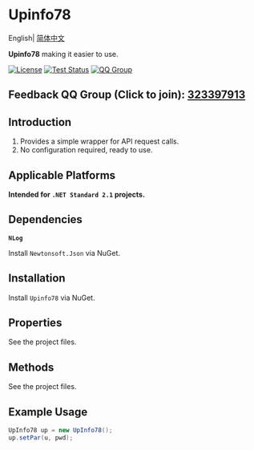 # Upinfo78

English| [简体中文](./README.cn.md) 

**Upinfo78**  making it easier to use.

[![License](https://img.shields.io/badge/license-Apache%202-green.svg)](https://www.apache.org/licenses/LICENSE-2.0)
[![Test Status](https://github.com/www778878net/Upinfo78/actions/workflows/BuildandTest.yml/badge.svg?branch=main)](https://github.com/www778878net/Upinfo78/actions/workflows/BuildandTest.yml)
[![QQ Group](https://img.shields.io/badge/QQ%20Group-323397913-blue.svg?style=flat-square&color=12b7f5&logo=qq)](https://qm.qq.com/cgi-bin/qm/qr?k=it9gUUVdBEDWiTOH21NsoRHAbE9IAzAO&jump_from=webapi&authKey=KQwSXEPwpAlzAFvanFURm0Foec9G9Dak0DmThWCexhqUFbWzlGjAFC7t0jrjdKdL)

## Feedback QQ Group (Click to join): [323397913](https://qm.qq.com/cgi-bin/qm/qr?k=it9gUUVdBEDWiTOH21NsoRHAbE9IAzAO&jump_from=webapi&authKey=KQwSXEPwpAlzAFvanFURm0Foec9G9Dak0DmThWCexhqUFbWzlGjAFC7t0jrjdKdL)

## Introduction

1. Provides a simple wrapper for API request calls.
2. No configuration required, ready to use.

## Applicable Platforms

**Intended for `.NET Standard 2.1` projects.**

## Dependencies

**`NLog`**

Install `Newtonsoft.Json` via NuGet.

## Installation

Install `Upinfo78` via NuGet.

## Properties

See the project files.

## Methods

See the project files.

## Example Usage

```csharp
UpInfo78 up = new UpInfo78();
up.setPar(u, pwd);
